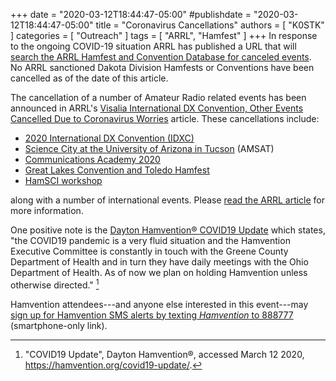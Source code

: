 +++
date = "2020-03-12T18:44:47-05:00"
#publishdate = "2020-03-12T18:44:47-05:00"
title = "Coronavirus Cancellations"
authors = [ "K0STK" ]
categories = [ "Outreach" ]
tags = [ "ARRL", "Hamfest" ]
+++
In response to the ongoing COVID-19 situation ARRL has published a URL
that will
[search the ARRL Hamfest and Convention Database for canceled events](http://www.arrl.org/canceledHamfests.php).
No ARRL sanctioned Dakota Division Hamfests or Conventions have been
cancelled as of the date of this article.

The cancellation of a number of Amateur Radio related events has been announced in
ARRL's [Visalia International DX Convention, Other Events Cancelled Due to
Coronavirus Worries](http://www.arrl.org/news/visalia-international-dx-convention-other-events-cancelled-due-to-coronavirus-worries)
article. These cancellations include:

<!--more-->

* [2020 International DX Convention \(IDXC\)](http://www.dxconvention.org/)
* [Science City at the University of Arizona in Tucson](https://sciencecity.arizona.edu/) (AMSAT)
* [Communications Academy 2020](http://commacademy.org/)
* [Great Lakes Convention and Toledo Hamfest](http://www.tmrahamradio.org/)
* [HamSCI workshop](https://hamsci.org/hamsci2020)

along with a number of international events. Please [read the ARRL article](http://www.arrl.org/news/visalia-international-dx-convention-other-events-cancelled-due-to-coronavirus-worries) for more information.

One positive note is the [Dayton Hamvention&reg; COVID19
Update](https://hamvention.org/covid19-update/) which states, "the
COVID19 pandemic is a very fluid situation and the Hamvention Executive
Committee is constantly in touch with the Greene County Department of
Health and in turn they have daily meetings with the Ohio Department
of Health. As of now we plan on holding Hamvention unless otherwise
directed." [^1]

Hamvention attendees---and anyone else interested in this event---may
<a href="sms:888777;?&body=Hamvention" title="This link only works on smartphones!">sign up for Hamvention SMS alerts by texting *Hamvention* to 888777</a>
(smartphone-only link).


[^1]: "COVID19 Update", Dayton Hamvention&reg;, accessed March 12 2020, https://hamvention.org/covid19-update/.


